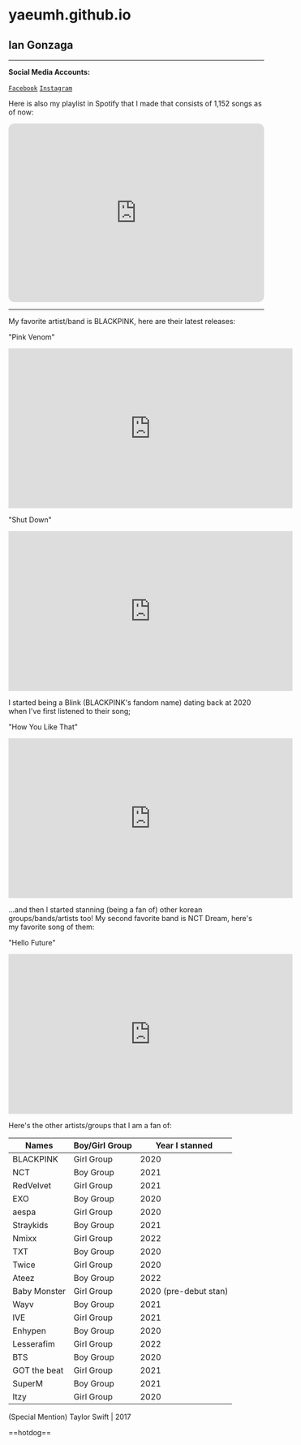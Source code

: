 # yaeumh.github.io
## Ian Gonzaga

---

**Social Media Accounts:**

[`Facebook`](https://www.facebook.com/yaeumh)
[`Instagram`](https://www.instagram.com/yaeumh/)

Here is also my playlist in Spotify that I made that consists of 1,152 songs as of now:

<iframe style="border-radius:12px" src="https://open.spotify.com/embed/playlist/7FE3FBtknUUm9h4RdMYwKK?utm_source=generator" width="100%" height="352" frameBorder="0" allowfullscreen="" allow="autoplay; clipboard-write; encrypted-media; fullscreen; picture-in-picture" loading="lazy"></iframe>

---


My favorite artist/band is BLACKPINK, here are their latest releases:

"Pink Venom"

<iframe width="560" height="315" src="https://www.youtube.com/embed/gQlMMD8auMs" title="YouTube video player" frameborder="0" allow="accelerometer; autoplay; clipboard-write; encrypted-media; gyroscope; picture-in-picture; web-share" allowfullscreen></iframe>


"Shut Down"

<iframe width="560" height="315" src="https://www.youtube.com/embed/POe9SOEKotk" title="YouTube video player" frameborder="0" allow="accelerometer; autoplay; clipboard-write; encrypted-media; gyroscope; picture-in-picture; web-share" allowfullscreen></iframe>

I started being a Blink (BLACKPINK's fandom name) dating back at 2020 when I've first listened to their song;

"How You Like That"

<iframe width="560" height="315" src="https://www.youtube.com/embed/ioNng23DkIM" title="YouTube video player" frameborder="0" allow="accelerometer; autoplay; clipboard-write; encrypted-media; gyroscope; picture-in-picture; web-share" allowfullscreen></iframe>

...and then I started stanning (being a fan of) other korean groups/bands/artists too!
My second favorite band is NCT Dream, here's my favorite song of them:

"Hello Future"

<iframe width="560" height="315" src="https://www.youtube.com/embed/QPUjV7epJqE" title="YouTube video player" frameborder="0" allow="accelerometer; autoplay; clipboard-write; encrypted-media; gyroscope; picture-in-picture; web-share" allowfullscreen></iframe>

Here's the other artists/groups that I am a fan of:

| Names | Boy/Girl Group | Year I stanned |
| ---- | ---- | ---- |
BLACKPINK | Girl Group | 2020 |
NCT | Boy Group | 2021 |
RedVelvet | Girl Group | 2021 |
EXO | Boy Group | 2020 |
aespa | Girl Group | 2020 |
Straykids | Boy Group | 2021 |
Nmixx | Girl Group | 2022 |
TXT | Boy Group | 2020 |
Twice | Girl Group | 2020 |
Ateez | Boy Group | 2022 |
Baby Monster | Girl Group | 2020 (pre-debut stan) |
Wayv | Boy Group | 2021 |
IVE | Girl Group | 2021 |
Enhypen | Boy Group | 2020 |
Lesserafim | Girl Group | 2022 |
BTS | Boy Group | 2020 |
GOT the beat | Girl Group | 2021 |
SuperM | Boy Group | 2021 |
Itzy | Girl Group | 2020|

(Special Mention) Taylor Swift | 2017

==hotdog==
